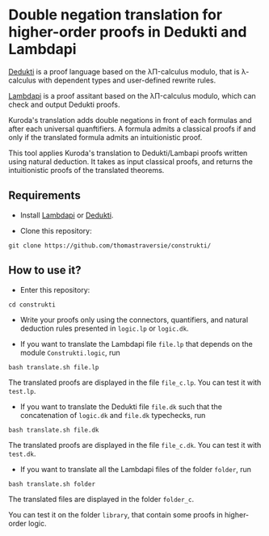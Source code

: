 # Double negation translation for higher-order proofs in Dedukti and Lambdapi

[Dedukti](https://github.com/Deducteam/Dedukti) is a proof language based on the λΠ-calculus modulo, that is λ-calculus with dependent types and user-defined rewrite rules.

[Lambdapi](https://github.com/Deducteam/lambdapi) is a proof assitant based on the λΠ-calculus modulo, which can check and output Dedukti proofs.

Kuroda's translation adds double negations in front of each formulas and after each universal quanftifiers. A formula admits a classical proofs if and only if the translated formula admits an intuitionistic proof.

This tool applies Kuroda's translation to Dedukti/Lambapi proofs written using natural deduction. It takes as input classical proofs, and returns the intuitionistic proofs of the translated theorems.

## Requirements

- Install [Lambdapi](https://github.com/Deducteam/lambdapi) or [Dedukti](https://github.com/Deducteam/Dedukti).

- Clone this repository:
```
git clone https://github.com/thomastraversie/construkti/
```


## How to use it?

- Enter this repository:
```
cd construkti
```

- Write your proofs only using the connectors, quantifiers, and natural deduction rules presented in `logic.lp` or `logic.dk`. 

- If you want to translate the Lambdapi file `file.lp` that depends on the module `Construkti.logic`, run 
```
bash translate.sh file.lp
```
The translated proofs are displayed in the file `file_c.lp`. You can test it with `test.lp`.

- If you want to translate the Dedukti file `file.dk` such that the concatenation of `logic.dk` and `file.dk` typechecks, run 
```
bash translate.sh file.dk
```
The translated proofs are displayed in the file `file_c.dk`. You can test it with `test.dk`.

- If you want to translate all the Lambdapi files of the folder `folder`, run 
```
bash translate.sh folder
```
The translated files are displayed in the folder `folder_c`.

You can test it on the folder `library`, that contain some proofs in higher-order logic.